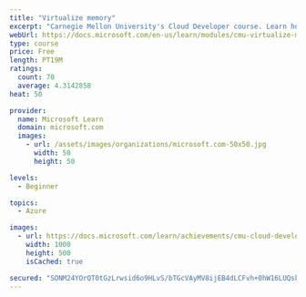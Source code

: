 ```yaml
---
title: "Virtualize memory"
excerpt: "Carnegie Mellon University's Cloud Developer course. Learn how memory is virtualized to support cloud resources. Covers different types of memory mapping and related issues."
webUrl: https://docs.microsoft.com/en-us/learn/modules/cmu-virtualize-memory/
type: course
price: Free
length: PT19M
ratings:
  count: 70
  average: 4.3142858
heat: 50

provider:
  name: Microsoft Learn
  domain: microsoft.com
  images:
    - url: /assets/images/organizations/microsoft.com-50x50.jpg
      width: 50
      height: 50

levels:
  - Beginner

topics:
  - Azure

images:
  - url: https://docs.microsoft.com/learn/achievements/cmu-cloud-developer/virtualize-memory-social.png
    width: 1000
    height: 500
    isCached: true

secured: "SONM24YOrQT0tGzLrwsid6o9HLvS/bTGcVAyMV8ijEB4dLCFvh+0hW16LUQsk87lcEL5Vfz7X0Eq1mtPHofkJStiYj+O1PfqvvK19Jlzbm+m5h1/qvWOcwClG6Wj8IyCMzZfLaB6kgR6xEp9MmyysFjsWJp3LM5ahEZbiDWajrfATcXpqq4Zov2ayWgtRJlos65QsGqbVNQw3k6vs+qsostNucGuALqijEuJyW2G+RcfBFVXLFV1bLnbpTPVde/c2LSLGi5TEGrkO29lfErqHoOyj30vRUzM//l89qYmjJtdk6WPlfENyOVPAwGvBHsIhmTpHzfDfcMm1Vc5yqEgp+VGdhm0xGIzTb1m5gQjbNxma8FCulUWij9dnym34mc5lIsBvU5eeg2TrjNMZFQxXEofI6te+vsxB2LilcBtiNM=;DE4lq+2/hNVFeS1vvTxrzw=="
---
```


